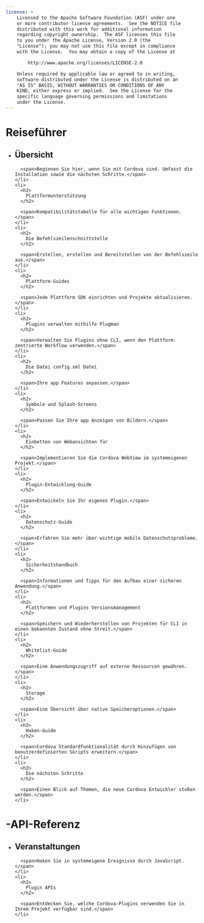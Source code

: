 ```yaml
---
license: >
    Licensed to the Apache Software Foundation (ASF) under one
    or more contributor license agreements.  See the NOTICE file
    distributed with this work for additional information
    regarding copyright ownership.  The ASF licenses this file
    to you under the Apache License, Version 2.0 (the
    "License"); you may not use this file except in compliance
    with the License.  You may obtain a copy of the License at

        http://www.apache.org/licenses/LICENSE-2.0

    Unless required by applicable law or agreed to in writing,
    software distributed under the License is distributed on an
    "AS IS" BASIS, WITHOUT WARRANTIES OR CONDITIONS OF ANY
    KIND, either express or implied.  See the License for the
    specific language governing permissions and limitations
    under the License.
---
```


<div id="home">
  <h1>
    Reiseführer
  </h1>

  <ul>
    <li>
      <h2>
        Übersicht
      </h2>

      <span>Beginnen Sie hier, wenn Sie mit Cordova sind. Umfasst die Installation sowie die nächsten Schritte.</span>
    </li>
    <li>
      <h2>
        Plattformunterstützung
      </h2>

      <span>Kompatibilitätstabelle für alle wichtigen Funktionen.</span>
    </li>
    <li>
      <h2>
        Die Befehlszeilenschnittstelle
      </h2>

      <span>Erstellen, erstellen und Bereitstellen von der Befehlszeile aus.</span>
    </li>
    <li>
      <h2>
        Plattform-Guides
      </h2>

      <span>Jede Plattform SDK einrichten und Projekte aktualisieren.</span>
    </li>
    <li>
      <h2>
        Plugins verwalten mithilfe Plugman
      </h2>

      <span>Verwalten Sie Plugins ohne CLI, wenn den Plattform-zentrierte Workflow verwenden.</span>
    </li>
    <li>
      <h2>
        Die Datei config.xml Datei
      </h2>

      <span>Ihre app Features anpassen.</span>
    </li>
    <li>
      <h2>
        Symbole und Splash-Screens
      </h2>

      <span>Passen Sie Ihre app Anzeigen von Bildern.</span>
    </li>
    <li>
      <h2>
        Einbetten von Webansichten für
      </h2>

      <span>Implementieren Sie die Cordova WebView im systemeigenen Projekt.</span>
    </li>
    <li>
      <h2>
        Plugin-Entwicklung-Guide
      </h2>

      <span>Entwickeln Sie Ihr eigenes Plugin.</span>
    </li>
    <li>
      <h2>
        Datenschutz-Guide
      </h2>

      <span>Erfahren Sie mehr über wichtige mobile Datenschutzprobleme.</span>
    </li>
    <li>
      <h2>
        Sicherheitshandbuch
      </h2>

      <span>Informationen und Tipps für den Aufbau einer sicheren Anwendung.</span>
    </li>
    <li>
      <h2>
        Plattformen und Plugins Versionsmanagement
      </h2>

      <span>Speichern und Wiederherstellen von Projekten für CLI in einen bekannten Zustand ohne Streit.</span>
    </li>
    <li>
      <h2>
        Whitelist-Guide
      </h2>

      <span>Eine Anwendungszugriff auf externe Ressourcen gewähren.</span>
    </li>
    <li>
      <h2>
        Storage
      </h2>

      <span>Eine Übersicht über native Speicheroptionen.</span>
    </li>
    <li>
      <h2>
        Haken-Guide
      </h2>

      <span>Cordova Standardfunktionalität durch Hinzufügen von benutzerdefinierten Skripts erweitern.</span>
    </li>
    <li>
      <h2>
        Die nächsten Schritte
      </h2>

      <span>Einen Blick auf Themen, die neue Cordova Entwickler stoßen werden.</span>
    </li>
  </ul>

  <h1>
    -API-Referenz
  </h1>

  <ul>
    <li>
      <h2>
        Veranstaltungen
      </h2>

      <span>Haken Sie in systemeigene Ereignisse durch JavaScript.</span>
    </li>
    <li>
      <h2>
        Plugin APIs
      </h2>

      <span>Entdecken Sie, welche Cordova-Plugins verwenden Sie in Ihrem Projekt verfügbar sind.</span>
    </li>
  </ul>
</div>
